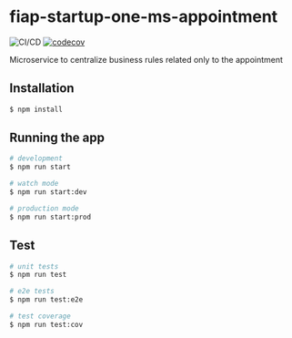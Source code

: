 # fiap-startup-one-ms-appointment

![CI/CD](https://github.com/wnqueiroz/fiap-startup-one-ms-appointment/workflows/CI/CD/badge.svg) [![codecov](https://codecov.io/gh/wnqueiroz/fiap-startup-one-ms-appointment/branch/main/graph/badge.svg?token=PRV63FHH40)](https://codecov.io/gh/wnqueiroz/fiap-startup-one-ms-appointment)

Microservice to centralize business rules related only to the appointment

## Installation

```bash
$ npm install
```

## Running the app

```bash
# development
$ npm run start

# watch mode
$ npm run start:dev

# production mode
$ npm run start:prod
```

## Test

```bash
# unit tests
$ npm run test

# e2e tests
$ npm run test:e2e

# test coverage
$ npm run test:cov
```
